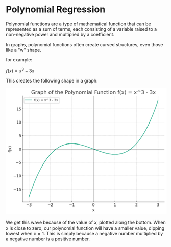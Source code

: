 # Polynomial Regression

Polynomial functions are a type of mathematical function that can be represented as a sum of terms, each consisting of a variable raised to a non-negative power and multiplied by a coefficient. 

In graphs, polynomial functions often create curved structures, even those like a "w" shape. 

for example:

$f(x) = x^3 - 3x$

This creates the following shape in a graph:

<img src="poly_graph.png">

We get this wave because of the value of $x$, plotted along the bottom. When x is close to zero, our polynomial function will have a smaller value, dipping lowest when $x=1$. This is simply because a negative number multiplied by a negative number is a positive number. 

